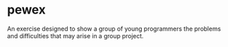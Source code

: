 # pewex

An exercise designed to show a group of young programmers the problems and difficulties that may arise in a group project. 
